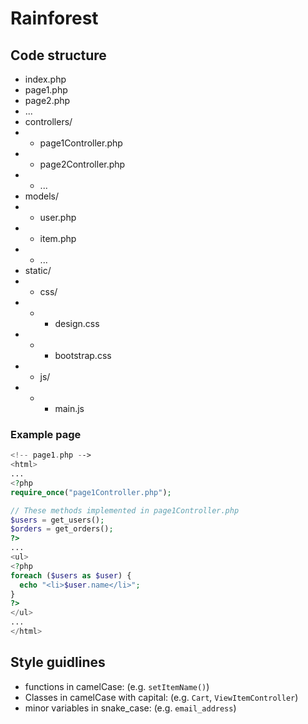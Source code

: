 # Rainforest

## Code structure

- index.php
- page1.php
- page2.php
- ...
- controllers/
- - page1Controller.php
- - page2Controller.php
- - ...
- models/
- - user.php
- - item.php
- - ...
- static/
- - css/
- - - design.css
- - - bootstrap.css
- - js/
- - - main.js

### Example page
```php
<!-- page1.php -->
<html>
...
<?php
require_once("page1Controller.php");

// These methods implemented in page1Controller.php
$users = get_users();
$orders = get_orders();
?>
...
<ul>
<?php
foreach ($users as $user) {
  echo "<li>$user.name</li>";
}
?>
</ul>
...
</html>
```


## Style guidlines

- functions in camelCase: (e.g. `setItemName()`)
- Classes in camelCase with capital: (e.g. `Cart`, `ViewItemController`)
- minor variables in snake_case:   (e.g. `email_address`)
